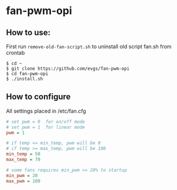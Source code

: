 # fan-pwm-opi

## How to use:

First run ```remove-old-fan-script.sh``` to uninstall old script fan.sh from crontab

```shell
$ cd ~
$ git clone https://github.com/evgs/fan-pwm-opi
$ cd fan-pwm-opi
$ ./install.sh
```


## How to configure

All settings placed in /etc/fan.cfg

```fan.cfg
# set pwm = 0  for on/off mode
# set pwm = 1  for linear mode
pwm = 1

# if temp <= min_temp, pwm will be 0
# if temp >= max_temp, pwm will be 100
min_temp = 50
max_temp = 70

# some fans requires min_pwm >= 20% to startup
min_pwm = 20
max_pwm = 100
```
